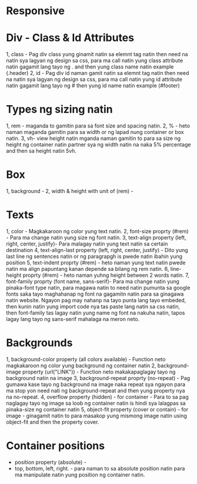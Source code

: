 # Responsive 
<!--
html {
  font-size: 100%; /* 1rem = 16px */
}

body {
  font-family: sans-serif;
  font-size: 1rem;       /* 16px */
  line-height: 1.6;
  margin: 0;
  padding: 1rem;
}

h1 { font-size: 2rem; }    /* 32px */

.box {
  width: 3.125rem;     /* 50px */
  height: 3.125rem;
  background: lightgray;
-->
# Div - Class & Id Attributes

1, class - Pag div class yung ginamit natin sa elemnt tag natin then need na natin sya lagyan ng design sa css, para ma call natin yung class attribute natin gagamit lang tayo ng . and then yung class name natin example (.header)
2, id - Pag div id naman gamit natin sa elemnt tag natin then need na natin sya lagyan ng design sa css, para ma call natin yung id attribute natin gagamit lang tayo ng # then yung id name natin example (#footer)

# Types ng sizing natin
1, rem - maganda to gamitin para sa font size and spacing natin.
2, % - heto naman maganda gamitin para sa width or ng lapad nung container or box natin.
3, vh- view height natin mganda naman gamitin to para sa size ng height ng container natin partner sya ng width natin na naka 5% percentage and then sa height natin 5vh.

# Box
1, background -
2, width & height with unit of (rem) -

# Texts
1, color - Magkakaroon ng color yung text natin.
2, font-size proprty (#rem) - Para ma change natin yung size ng font natin.
3, text-align property (left, right, center, justify)- Para malagay natin yung text natin sa certain destination
4, text-align-last property (left, right, center, justify) - Dito yung last line ng sentences natin or ng paragrapgh is pwede natin ibahin yung position
5, text-indent proprty (#rem) - heto naman yung text natin pwede natin ma align papuntang kanan depende sa bilang ng rem natin.
6, line-height proprty (#rem) - heto naman yuhng height between 2 words natin.
7, font-family proprty (font name, sans-serif)- Para ma change natin yung pinaka-font type natin, para magawa natin to need natin pumunta sa google fonts saka tayo maghahanap ng font na gagamitn natin para sa ginagawa natin website. Ngayon pag may nahanp na tayo punta lang tayo embeded, then kunin natin yung import code nya tas paste lang natin sa css natin, then font-family tas lagay natin yung name ng font na nakuha natin, tapos lagay lang tayo ng sans-serif mahalaga na meron neto.

# Backgrounds
1, background-color property (all colors available) - Function neto magkakaroon ng color yung background ng container natin
2, background-image property (url("LINK")) - Function neto makakapaglagay tayo ng background natin na image 
3, background-repeat proprty (no-repeat) - Pag gumawa kase tayo ng background na image naka repeat sya ngayon para ma stop yon need nati ng background-repeat and then yung property nya na no-repeat.
4, overflow property (hidden) - for container - Para to sa pag naglagay tayo ng image sa loob ng container natin is hindi sya lalagpas sa pinaka-size ng container natin
5, object-fit property (cover or contain) - for image - ginagamit natin to para masakop yung mismong image natin using object-fit and then the property cover.

# Container positions
- position property (absolute) - 
- top, bottom, left, right. - para naman to sa absolute position natin para ma manipulate natin yung position ng container natin.

